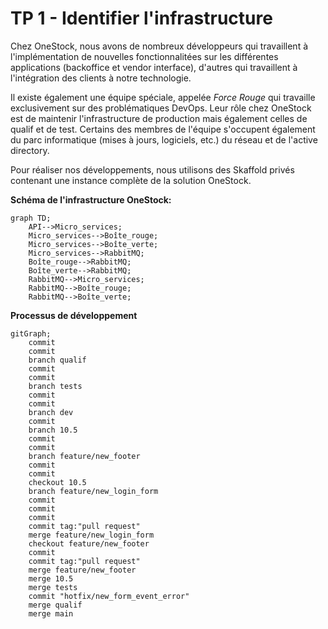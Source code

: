 # TP 1 - Identifier l'infrastructure

Chez OneStock, nous avons de nombreux développeurs qui travaillent à l'implémentation de nouvelles fonctionnalitées sur les différentes applications (backoffice et vendor interface), d'autres qui travaillent à l'intégration des clients à notre technologie.

Il existe également une équipe spéciale, appelée *Force Rouge* qui travaille exclusivement sur des problématiques DevOps. Leur rôle chez OneStock est de maintenir l'infrastructure de production mais également celles de qualif et de test. Certains des membres de l'équipe s'occupent également du parc informatique (mises à jours, logiciels, etc.) du réseau et de l'active directory.

Pour réaliser nos développements, nous utilisons des Skaffold privés contenant une instance complète de la solution OneStock.

**Schéma de l'infrastructure OneStock:**

```mermaid
graph TD;
    API-->Micro_services;
    Micro_services-->Boîte_rouge;
    Micro_services-->Boîte_verte;
    Micro_services-->RabbitMQ;
    Boîte_rouge-->RabbitMQ;
    Boîte_verte-->RabbitMQ;
    RabbitMQ-->Micro_services;
    RabbitMQ-->Boîte_rouge;
    RabbitMQ-->Boîte_verte;
```

**Processus de développement**

```mermaid
gitGraph;
    commit
    commit
    branch qualif
    commit
    commit
    branch tests
    commit
    commit
    branch dev
    commit
    branch 10.5
    commit
    commit
    branch feature/new_footer
    commit
    commit
    checkout 10.5
    branch feature/new_login_form
    commit
    commit
    commit
    commit tag:"pull request"
    merge feature/new_login_form
    checkout feature/new_footer
    commit
    commit tag:"pull request"
    merge feature/new_footer
    merge 10.5
    merge tests
    commit "hotfix/new_form_event_error"
    merge qualif
    merge main
